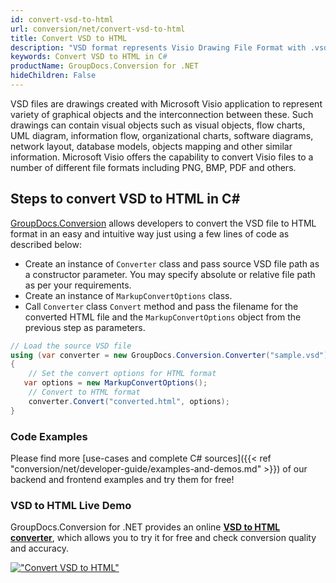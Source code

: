 ```yaml
---
id: convert-vsd-to-html
url: conversion/net/convert-vsd-to-html
title: Convert VSD to HTML
description: "VSD format represents Visio Drawing File Format with .vsd extension. Learn how to convert VSD to HTML file programmatically in C# language using GroupDocs.Conversion for .NET library."
keywords: Convert VSD to HTML in C#
productName: GroupDocs.Conversion for .NET
hideChildren: False
---
```


VSD files are drawings created with Microsoft Visio application to represent variety of graphical objects and the interconnection between these. Such drawings can contain visual objects such as visual objects, flow charts, UML diagram, information flow, organizational charts, software diagrams, network layout, database models, objects mapping and other similar information. Microsoft Visio offers the capability to convert Visio files to a number of different file formats including PNG, BMP, PDF and others.

## Steps to convert VSD to HTML in C#

[GroupDocs.Conversion](https://products.groupdocs.com/conversion/net) allows developers to convert the VSD file to HTML format in an easy and intuitive way just using a few lines of code as described below:

* Create an instance of `Converter` class and pass source VSD file path as a constructor parameter. You may specify absolute or relative file path as per your requirements. 
* Create an instance of `MarkupConvertOptions` class.
* Call `Converter` class `Convert` method and pass the filename for the converted HTML file and the `MarkupConvertOptions` object from the previous step as parameters.

```csharp
// Load the source VSD file
using (var converter = new GroupDocs.Conversion.Converter("sample.vsd"))
{
    // Set the convert options for HTML format
   var options = new MarkupConvertOptions();
    // Convert to HTML format
    converter.Convert("converted.html", options);
}
```

### Code Examples

Please find more [use-cases and complete C# sources]({{< ref "conversion/net/developer-guide/examples-and-demos.md" >}}) of our backend and frontend examples and try them for free!

### VSD to HTML Live Demo

GroupDocs.Conversion for .NET provides an online [**VSD to HTML converter**](https://products.groupdocs.app/conversion/vsd-to-html), which allows you to try it for free and check conversion quality and accuracy.

[!["Convert VSD to HTML"](conversion/net/images/convert-to-html/convert-vsd-to-html.png)](https://products.groupdocs.app/conversion/vsd-to-html)
